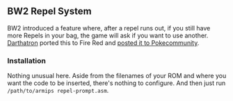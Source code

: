## BW2 Repel System

BW2 introduced a feature where, after a repel runs out, if you still have more Repels in your bag, the game will ask if you want to use another. [Darthatron](https://www.pokecommunity.com/member.php?u=20926) ported this to Fire Red and [posted it to Pokecommunity](https://www.pokecommunity.com/showpost.php?p=7394253&postcount=1).

### Installation

Nothing unusual here. Aside from the filenames of your ROM and where you want the code to be inserted, there's nothing to configure. And then just run `/path/to/armips repel-prompt.asm`.
